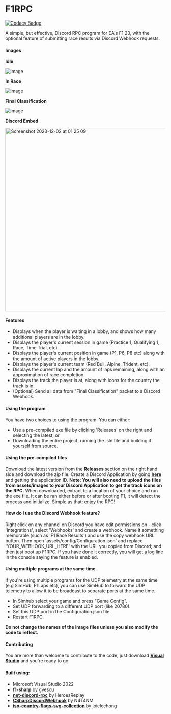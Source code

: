 # F1RPC

[![Codacy Badge](https://api.codacy.com/project/badge/Grade/72b68120ccaa40ce83d867de30aff384)](https://app.codacy.com/gh/xKaelyn/F1RPC?utm_source=github.com&utm_medium=referral&utm_content=xKaelyn/F1RPC&utm_campaign=Badge_Grade)

A simple, but effective, Discord RPC program for EA's F1 23, with the optional feature of submitting race results via Discord Webhook requests.

#### Images
**Idle**

![image](https://github.com/xKaelyn/F1RPC/assets/20905508/70b8ef9f-d09d-46f3-a63d-9bdaf34743d9)

**In Race**

![image](https://github.com/xKaelyn/F1RPC/assets/20905508/7cd153dc-9d35-4d0e-830c-45b9de31d362)

**Final Classification**

![image](https://github.com/xKaelyn/F1RPC/assets/20905508/c462ef47-cad0-4f26-b58b-7bdb32e8c2ba)

**Discord Embed**

<img width="574" alt="Screenshot 2023-12-02 at 01 25 09" src="https://github.com/xKaelyn/F1RPC/assets/20905508/ee8ab758-613b-4da0-9673-28b5431e2e8f">

#### Features
- Displays when the player is waiting in a lobby, and shows how many additional players are in the lobby.
- Displays the player's current session in game (Practice 1, Qualifying 1, Race, Time Trial, etc).
- Displays the player's current position in game (P1, P6, P8 etc) along with the amount of active players in the lobby.
- Displays the player's current team (Red Bull, Alpine, Trident, etc).
- Displays the current lap and the amount of laps remaining, along with an approximation of race completion.
- Displays the track the player is at, along with icons for the country the track is in.
- (Optional) Send all data from "Final Classification" packet to a Discord Webhook.

#### Using the program
You have two choices to using the program. You can either:
- Use a pre-compiled exe file by clicking 'Releases' on the right and selecting the latest, or
- Downloading the entire project, running the .sln file and building it yourself from source.

#### Using the pre-compiled files
Download the latest version from the **Releases** section on the right hand side and download the zip file.
Create a Discord Application by going [**here**](https://discord.com/developers/applications) and getting the application ID.
**Note: You will also need to upload the files from assets/images to your Discord Application to get the track icons on the RPC.**
When downloaded, extract to a location of your choice and run the exe file. It can be ran either before or after booting F1, it will detect the process and initialize.
Simple as that; enjoy the RPC!

#### How do I use the Discord Webhook feature?
Right click on any channel on Discord you have edit permissions on - click 'Integrations', select 'Webhooks' and create a webhook.
Name it something memorable (such as 'F1 Race Results') and use the copy webhook URL button. Then open 'assets/config/Configuration.json' and replace 'YOUR_WEBHOOK_URL_HERE' with the URL you copied from Discord; and then just boot up F1RPC. If you have done it correctly, you will get a log line in the console saying the feature is enabled.

#### Using multiple programs at the same time
If you're using multiple programs for the UDP telemetry at the same time (e.g SimHub, F1Laps etc), you can use SimHub to forward the UDP telemetry to allow it to be broadcast to separate ports at the same time.
- In Simhub select your game and press "Game Config".
- Set UDP forwarding to a different UDP port (like 20780).
- Set this UDP port in the Configuration.json file.
- Restart F1RPC.

**Do not change the names of the image files unless you also modify the code to reflect.**

#### Contributing
You are more than welcome to contribute to the code, just download **[Visual Studio](https://visualstudio.microsoft.com/downloads/)** and you're ready to go.

#### Built using:
- Microsoft Visual Studio 2022
- [**f1-sharp**](https://github.com/gvescu/f1-sharp) by gvescu
- [**net-discord-rpc**](https://github.com/HeroesReplay/net-discord-rpc) by HeroesReplay
- [**CSharpDiscordWebhook**](https://github.com/N4T4NM/CSharpDiscordWebhook) by N4T4NM
- [**iso-country-flags-svg-collection**](https://github.com/joielechong/iso-country-flags-svg-collection?tab=readme-ov-file) by joielechong

